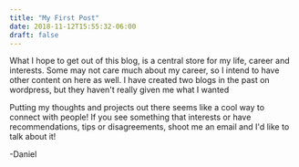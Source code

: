 ```yaml
---
title: "My First Post"
date: 2018-11-12T15:55:32-06:00
draft: false
---
```

<p>
What I hope to get out of this blog, is a central store for my life, career and interests. Some may not care much about my career, so I intend to have other content on here as well. I have created two blogs in the past on wordpress, but they haven't really given me what I wanted
</p>
<p>
Putting my thoughts and projects out there seems like a cool way to connect with people! If you see something that interests or  have recommendations, tips or disagreements, shoot me an email and I'd like to talk about it!
</p>
-Daniel

